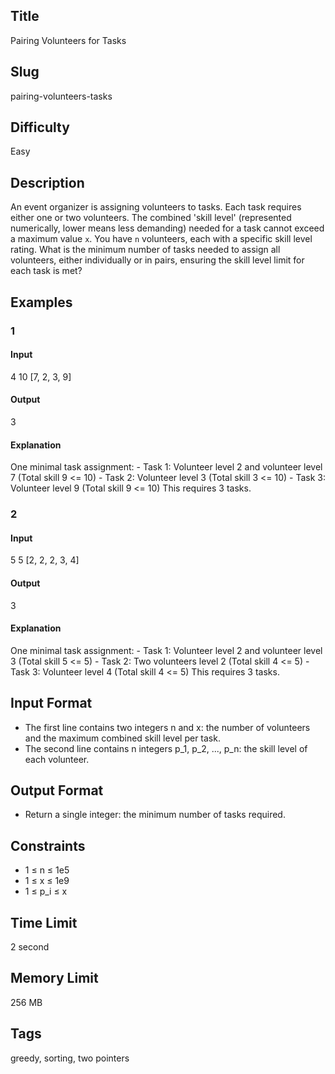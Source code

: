 ## Title

Pairing Volunteers for Tasks

## Slug

pairing-volunteers-tasks

## Difficulty

Easy

## Description

An event organizer is assigning volunteers to tasks. Each task requires either one or two volunteers. The combined 'skill level' (represented numerically, lower means less demanding) needed for a task cannot exceed a maximum value `x`. You have `n` volunteers, each with a specific skill level rating. What is the minimum number of tasks needed to assign all volunteers, either individually or in pairs, ensuring the skill level limit for each task is met?

## Examples

### 1

#### Input

4 10
[7, 2, 3, 9]

#### Output

3

#### Explanation

One minimal task assignment:
    - Task 1: Volunteer level 2 and volunteer level 7 (Total skill 9 <= 10)
    - Task 2: Volunteer level 3 (Total skill 3 <= 10)
    - Task 3: Volunteer level 9 (Total skill 9 <= 10)
This requires 3 tasks.

### 2

#### Input

5 5
[2, 2, 2, 3, 4]

#### Output

3

#### Explanation

One minimal task assignment:
    - Task 1: Volunteer level 2 and volunteer level 3 (Total skill 5 <= 5)
    - Task 2: Two volunteers level 2 (Total skill 4 <= 5)
    - Task 3: Volunteer level 4 (Total skill 4 <= 5)
This requires 3 tasks.

## Input Format

- The first line contains two integers n and x: the number of volunteers and the maximum combined skill level per task.
- The second line contains n integers p_1, p_2, ..., p_n: the skill level of each volunteer.

## Output Format

- Return a single integer: the minimum number of tasks required.

## Constraints

- 1 ≤ n ≤ 1e5
- 1 ≤ x ≤ 1e9
- 1 ≤ p_i ≤ x

## Time Limit

2 second

## Memory Limit

256 MB

## Tags

greedy, sorting, two pointers